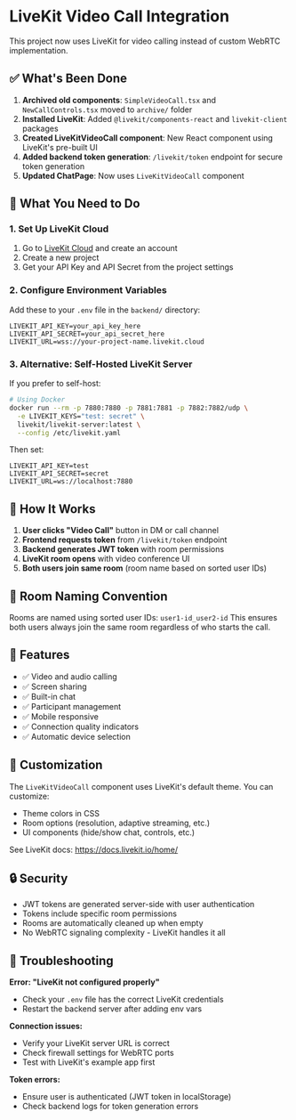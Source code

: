 # LiveKit Video Call Integration

This project now uses LiveKit for video calling instead of custom WebRTC implementation.

## ✅ What's Been Done

1. **Archived old components**: `SimpleVideoCall.tsx` and `NewCallControls.tsx` moved to `archive/` folder
2. **Installed LiveKit**: Added `@livekit/components-react` and `livekit-client` packages
3. **Created LiveKitVideoCall component**: New React component using LiveKit's pre-built UI
4. **Added backend token generation**: `/livekit/token` endpoint for secure token generation
5. **Updated ChatPage**: Now uses `LiveKitVideoCall` component

## 🚧 What You Need to Do

### 1. Set Up LiveKit Cloud

1. Go to [LiveKit Cloud](https://cloud.livekit.io/) and create an account
2. Create a new project
3. Get your API Key and API Secret from the project settings

### 2. Configure Environment Variables

Add these to your `.env` file in the `backend/` directory:

```env
LIVEKIT_API_KEY=your_api_key_here
LIVEKIT_API_SECRET=your_api_secret_here  
LIVEKIT_URL=wss://your-project-name.livekit.cloud
```

### 3. Alternative: Self-Hosted LiveKit Server

If you prefer to self-host:

```bash
# Using Docker
docker run --rm -p 7880:7880 -p 7881:7881 -p 7882:7882/udp \
  -e LIVEKIT_KEYS="test: secret" \
  livekit/livekit-server:latest \
  --config /etc/livekit.yaml
```

Then set:
```env
LIVEKIT_API_KEY=test
LIVEKIT_API_SECRET=secret
LIVEKIT_URL=ws://localhost:7880
```

## 🎯 How It Works

1. **User clicks "Video Call"** button in DM or call channel
2. **Frontend requests token** from `/livekit/token` endpoint
3. **Backend generates JWT token** with room permissions
4. **LiveKit room opens** with video conference UI
5. **Both users join same room** (room name based on sorted user IDs)

## 🔧 Room Naming Convention

Rooms are named using sorted user IDs: `user1-id_user2-id`
This ensures both users always join the same room regardless of who starts the call.

## 📱 Features

- ✅ Video and audio calling
- ✅ Screen sharing
- ✅ Built-in chat
- ✅ Participant management
- ✅ Mobile responsive
- ✅ Connection quality indicators
- ✅ Automatic device selection

## 🎨 Customization

The `LiveKitVideoCall` component uses LiveKit's default theme. You can customize:

- Theme colors in CSS
- Room options (resolution, adaptive streaming, etc.)
- UI components (hide/show chat, controls, etc.)

See LiveKit docs: https://docs.livekit.io/home/

## 🔒 Security

- JWT tokens are generated server-side with user authentication
- Tokens include specific room permissions
- Rooms are automatically cleaned up when empty
- No WebRTC signaling complexity - LiveKit handles it all

## 🐛 Troubleshooting

**Error: "LiveKit not configured properly"**
- Check your `.env` file has the correct LiveKit credentials
- Restart the backend server after adding env vars

**Connection issues:**
- Verify your LiveKit server URL is correct
- Check firewall settings for WebRTC ports
- Test with LiveKit's example app first

**Token errors:**
- Ensure user is authenticated (JWT token in localStorage)
- Check backend logs for token generation errors